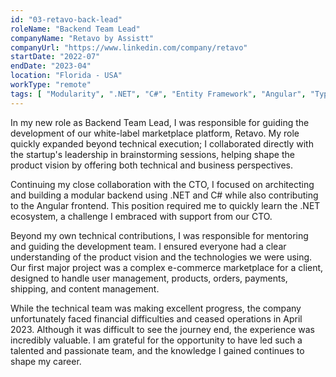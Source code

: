 ```yaml
---
id: "03-retavo-back-lead"
roleName: "Backend Team Lead"
companyName: "Retavo by Assistt"
companyUrl: "https://www.linkedin.com/company/retavo"
startDate: "2022-07"
endDate: "2023-04"
location: "Florida - USA"
workType: "remote"
tags: [ "Modularity", ".NET", "C#", "Entity Framework", "Angular", "Typescript", "MySQL", "AWS", "Stripe", "Algolia", "Firebase Auth", "Firebase FCM", "Youtrack", "Agile Scrum", "Mentorship", "Leadership" ]
---
```


In my new role as Backend Team Lead, I was responsible for guiding the development of our white-label marketplace
platform, Retavo. My role quickly expanded beyond technical execution; I collaborated directly with the startup's
leadership in brainstorming sessions, helping shape the product vision by offering both technical and business
perspectives.

Continuing my close collaboration with the CTO, I focused on architecting and building a modular backend using .NET and
C# while also contributing to the Angular frontend. This position required me to quickly learn the .NET ecosystem, a
challenge I embraced with support from our CTO.

Beyond my own technical contributions, I was responsible for mentoring and guiding the development team. I ensured
everyone had a clear understanding of the product vision and the technologies we were using. Our first major project was
a complex e-commerce marketplace for a client, designed to handle user management, products, orders, payments, shipping,
and content management.

While the technical team was making excellent progress, the company unfortunately faced financial difficulties and
ceased operations in April 2023. Although it was difficult to see the journey end, the experience was incredibly
valuable. I am grateful for the opportunity to have led such a talented and passionate team, and the knowledge I gained
continues to shape my career.